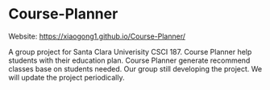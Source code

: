 # Course-Planner

Website: https://xiaogong1.github.io/Course-Planner/

A group project for Santa Clara Univerisity CSCI 187. Course Planner help students with their education plan.
Course Planner generate recommend classes base on students needed. Our group still developing the project. We will
update the project periodically.
